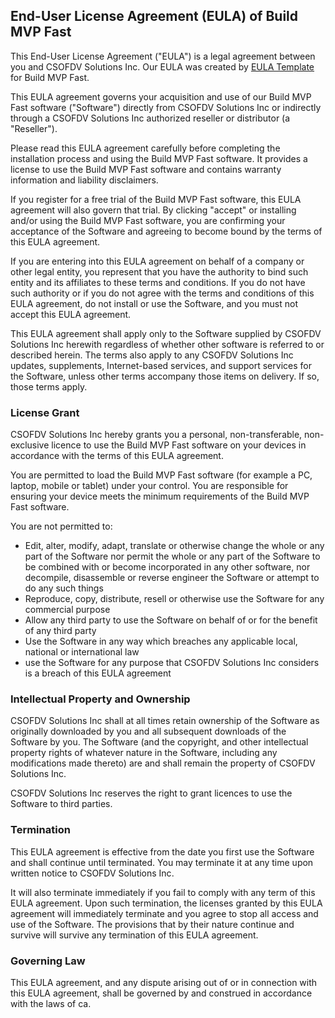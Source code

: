 <h2>End-User License Agreement (EULA) of <span class="app_name">Build MVP Fast</span></h2>

<p>This End-User License Agreement ("EULA") is a legal agreement between you and <span class="company_name">CSOFDV Solutions Inc</span>. Our EULA was created by <a href="https://www.eulatemplate.com">EULA Template</a> for <span class="app_name">Build MVP Fast</span>.</p></p>

<p>This EULA agreement governs your acquisition and use of our <span class="app_name">Build MVP Fast</span> software ("Software") directly from <span class="company_name">CSOFDV Solutions Inc</span> or indirectly through a <span class="company_name">CSOFDV Solutions Inc</span> authorized reseller or distributor (a "Reseller"). </p>

<p>Please read this EULA agreement carefully before completing the installation process and using the <span class="app_name">Build MVP Fast</span> software. It provides a license to use the <span class="app_name">Build MVP Fast</span> software and contains warranty information and liability disclaimers.</p>

<p>If you register for a free trial of the <span class="app_name">Build MVP Fast</span> software, this EULA agreement will also govern that trial. By clicking "accept" or installing and/or using the <span class="app_name">Build MVP Fast</span> software, you are confirming your acceptance of the Software and agreeing to become bound by the terms of this EULA agreement.</p>

<p>If you are entering into this EULA agreement on behalf of a company or other legal entity, you represent that you have the authority to bind such entity and its affiliates to these terms and conditions. If you do not have such authority or if you do not agree with the terms and conditions of this EULA agreement, do not install or use the Software, and you must not accept this EULA agreement.</p>

<p>This EULA agreement shall apply only to the Software supplied by <span class="company_name">CSOFDV Solutions Inc</span> herewith regardless of whether other software is referred to or described herein. The terms also apply to any <span class="company_name">CSOFDV Solutions Inc</span> updates, supplements, Internet-based services, and support services for the Software, unless other terms accompany those items on delivery. If so, those terms apply.</p>

<h3>License Grant</h3>

<p><span class="company_name">CSOFDV Solutions Inc</span> hereby grants you a personal, non-transferable, non-exclusive licence to use the <span class="app_name">Build MVP Fast</span> software on your devices in accordance with the terms of this EULA agreement.</p>

<p>You are permitted to load the <span class="app_name">Build MVP Fast</span> software (for example a PC, laptop, mobile or tablet) under your control. You are responsible for ensuring your device meets the minimum requirements of the <span class="app_name">Build MVP Fast</span> software.</p>

<p>You are not permitted to:</p>

<ul>
<li>Edit, alter, modify, adapt, translate or otherwise change the whole or any part of the Software nor permit the whole or any part of the Software to be combined with or become incorporated in any other software, nor decompile, disassemble or reverse engineer the Software or attempt to do any such things</li>
<li>Reproduce, copy, distribute, resell or otherwise use the Software for any commercial purpose</li>
<li>Allow any third party to use the Software on behalf of or for the benefit of any third party</li>
<li>Use the Software in any way which breaches any applicable local, national or international law</li>
<li>use the Software for any purpose that <span class="company_name">CSOFDV Solutions Inc</span> considers is a breach of this EULA agreement</li>
</ul>

<h3>Intellectual Property and Ownership</h3>

<p><span class="company_name">CSOFDV Solutions Inc</span> shall at all times retain ownership of the Software as originally downloaded by you and all subsequent downloads of the Software by you. The Software (and the copyright, and other intellectual property rights of whatever nature in the Software, including any modifications made thereto) are and shall remain the property of <span class="company_name">CSOFDV Solutions Inc</span>.</p>

<p><span class="company_name">CSOFDV Solutions Inc</span> reserves the right to grant licences to use the Software to third parties.</p>

<h3>Termination</h3>

<p>This EULA agreement is effective from the date you first use the Software and shall continue until terminated. You may terminate it at any time upon written notice to <span class="company_name">CSOFDV Solutions Inc</span>.</p>

<p>It will also terminate immediately if you fail to comply with any term of this EULA agreement. Upon such termination, the licenses granted by this EULA agreement will immediately terminate and you agree to stop all access and use of the Software. The provisions that by their nature continue and survive will survive any termination of this EULA agreement.</p>

<h3>Governing Law</h3>

<p>This EULA agreement, and any dispute arising out of or in connection with this EULA agreement, shall be governed by and construed in accordance with the laws of <span class="country">ca</span>.</p>
